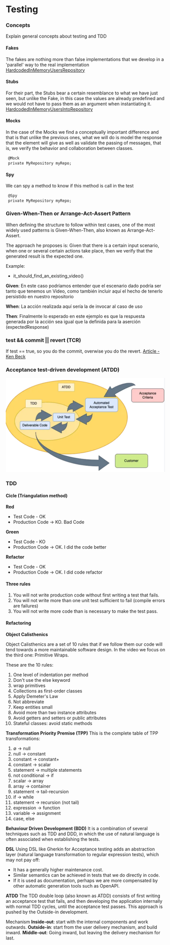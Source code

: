 # Testing

### Concepts
Explain general concepts about testing and TDD

#### Fakes
The fakes are nothing more than false implementations that we develop in a 'parallel' way to the real implementation
[HardcodedInMemoryUsersRepository](tdd/src/main/java/com/tdd/app/concepts/HardcodedInMemoryUsersRepository.java)

#### Stubs
For their part, the Stubs bear a certain resemblance to what we have just seen, but unlike the Fake, in this case the values are already predefined and we would not have to pass them as an argument when instantiating it.
[HardcodedInMemoryUsersIntoRepository](tdd/src/main/java/com/tdd/app/concepts/HardcodedInMemoryUsersIntoRepository.java)

#### Mocks
In the case of the Mocks we find a conceptually important difference and that is that unlike the previous ones, what we will do is model the response that the element will give as well as validate the passing of messages, that is, we verify the behavior and collaboration between classes.

```
 @Mock
 private MyRepository myRepo;
```

#### Spy
We can spy a method to know if this method is call in the test
```
 @Spy
 private MyRepository myRepo;
```

### Given-When-Then or Arrange-Act-Assert Pattern
When defining the structure to follow within test cases, one of the most widely used patterns is Given-When-Then, also known as Arrange-Act-Assert.  

The approach he proposes is: Given that there is a certain input scenario, when one or several certain actions take place, then we verify that the generated result is the expected one.

Example:
* it_should_find_an_existing_video()  

**Given**: En este caso podríamos entender que el escenario dado podría ser tanto que tenemos un Video, como también incluir aquí el hecho de tenerlo persistido en nuestro repositorio

**When**: La acción realizada aquí sería la de invocar al caso de uso

**Then**: Finalmente lo esperado en este ejemplo es que la respuesta generada por la acción sea igual que la definida para la aserción (expectedResponse)

### test && commit || revert (TCR)
If test == true, so you do the commit, overwise you do the revert. [Article - Ken Beck](https://medium.com/@kentbeck_7670/test-commit-revert-870bbd756864)

### Acceptance test-driven development (ATDD)
![img.png](doc/atdd.png)


### TDD

#### Cicle (Triangulation method)
**Red**
- Test Code - OK
- Production Code -> KO. Bad Code

**Green**
- Test Code - KO
- Production Code -> OK. I did the code better

**Refactor**
- Test Code - OK
- Production Code -> OK. I did code refactor

#### Three rules
1. You will not write production code without first writing a test that fails.
2. You will not write more than one unit test sufficient to fail (compile errors are failures)
3. You will not write more code than is necessary to make the test pass.

#### Refactoring
**Object Calisthenics**

Object Calisthenics are a set of 10 rules that if we follow them our code will tend towards a more maintainable software design. In the video we focus on the third one: Primitive Wraps.

These are the 10 rules:
1. One level of indentation per method
2. Don't use the else keyword
3. wrap primitives
4. Collections as first-order classes
5. Apply Demeter's Law
6. Not abbreviate
7. Keep entities small
8. Avoid more than two instance attributes
9. Avoid getters and setters or public attributes
10. Stateful classes: avoid static methods

**Transformation Priority Premise (TPP)**
This is the complete table of TPP transformations:
1. ∅ → null
2. null → constant
3. constant → constant+
4. constant → scalar
5. statement → multiple statements
6. not conditional → if
7. scalar → array
8. array → container
9. statement → tail-recursion
10. if → while
11. statement → recursion (not tail)
12. expression → function
13. variable → assignment
14. case, else

**Behaviour Driven Development (BDD)**
It is a combination of several techniques such as TDD and DDD, in which the use of natural language is often associated when establishing the tests.

**DSL**
Using DSL like Gherkin for Acceptance testing adds an abstraction layer (natural language transformation to regular expression tests), which may not pay off:
* It has a generally higher maintenance cost.
* Similar semantics can be achieved in tests that we do directly in code.
* If it is used as documentation, perhaps we are more compensated by other automatic generation tools such as OpenAPI.

**ATDD**
The TDD double loop (also known as ATDD) consists of first writing an acceptance test that fails, and then developing the application internally with normal TDD cycles, until the acceptance test passes. This approach is pushed by the Outside-in development.

Mechanism
**Inside-out**: start with the internal components and work outwards.
**Outside-in**: start from the user delivery mechanism, and build inward.
**Middle-out**: Going inward, but leaving the delivery mechanism for last.
